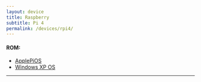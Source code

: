 ```yaml
---
layout: device
title: Raspberry
subtitle: Pi 4
permalink: /devices/rpi4/
---
```


#### ROM:

- [ApplePiOS](/devices/rpi4/ApplePiOS)
- [Windows XP OS](/devices/rpi4/WindowsXP)











----
